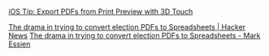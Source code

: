 
[iOS Tip: Export PDFs from Print Preview with 3D Touch](https://www.macstories.net/ios/ios-tip-export-pdfs-from-print-preview-with-3d-touch)

[The drama in trying to convert election PDFs to Spreadsheets | Hacker News](https://news.ycombinator.com/item?id=35272227)
[The drama in trying to convert election PDFs to Spreadsheets - Mark Essien](https://markessien.com/posts/drama_of_transcription/)
